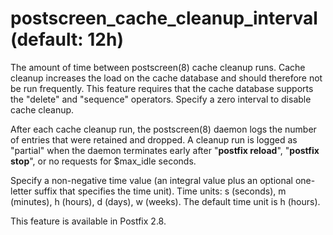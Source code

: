 # postscreen_cache_cleanup_interval (default: 12h)
 The amount of time between postscreen(8) cache cleanup runs.
Cache cleanup increases the load on the cache database and should
therefore not be run frequently. This feature requires that the
cache database supports the "delete" and "sequence" operators.
Specify a zero interval to disable cache cleanup. 


 After each cache cleanup run, the postscreen(8) daemon logs the
number of entries that were retained and dropped. A cleanup run is
logged as "partial" when the daemon terminates early after "**postfix
reload**", "**postfix stop**", or no requests for $max\_idle
seconds. 


 Specify a non-negative time value (an integral value plus an optional
one-letter suffix that specifies the time unit). Time units: s
(seconds), m (minutes), h (hours), d (days), w (weeks).
The default time unit is h (hours). 


 This feature is available in Postfix 2.8. 


